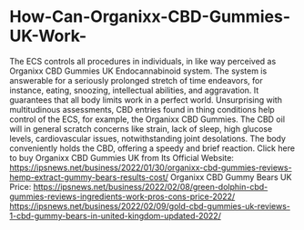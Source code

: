 # How-Can-Organixx-CBD-Gummies-UK-Work-
The ECS controls all procedures in individuals, in like way perceived as Organixx CBD Gummies UK Endocannabinoid system. The system is answerable for a seriously prolonged stretch of time endeavors, for instance, eating, snoozing, intellectual abilities, and aggravation. It guarantees that all body limits work in a perfect world. Unsurprising with multitudinous assessments, CBD entries found in thing conditions help control of the ECS, for example, the Organixx CBD Gummies. The CBD oil will in general scratch concerns like strain, lack of sleep, high glucose levels, cardiovascular issues, notwithstanding joint desolations. The body conveniently holds the CBD, offering a speedy and brief reaction. Click here to buy Organixx CBD Gummies UK from Its Official Website: https://ipsnews.net/business/2022/01/30/organixx-cbd-gummies-reviews-hemp-extract-gummy-bears-results-cost/  Organixx CBD Gummy Bears UK Price: https://ipsnews.net/business/2022/02/08/green-dolphin-cbd-gummies-reviews-ingredients-work-pros-cons-price-2022/  https://ipsnews.net/business/2022/02/09/gold-cbd-gummies-uk-reviews-1-cbd-gummy-bears-in-united-kingdom-updated-2022/
